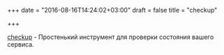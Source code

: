 +++
date = "2016-08-16T14:24:02+03:00"
draft = false
title = "checkup"

+++

<p><a href="https://sourcegraph.github.io/checkup/">checkup</a>&nbsp;- Простенький инструмент для проверки состояния вашего сервиса.</p>


